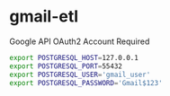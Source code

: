 # gmail-etl
Google API OAuth2 Account Required



```bash
export POSTGRESQL_HOST=127.0.0.1
export POSTGRESQL_PORT=55432
export POSTGRESQL_USER='gmail_user'
export POSTGRESQL_PASSWORD='Gmail$123'
```
